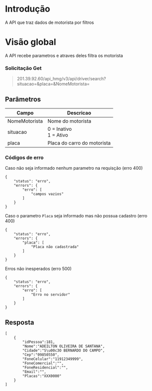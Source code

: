 # Introdução
A API que traz dados de motorista por filtros

 
# Visão global
A API recebe parametros e atraves deles filtra os motorista 


### Solicitação Get

> 201.39.92.60/api_hmg/v3/api/driver/search?situacao=&placa=&NomeMotorista=

## Parâmetros
|Campo                    |Descricao|               
|----------------|----------------|
|NomeMotorista|Nome do motorista|
|situacao|0 = Inativo<br>1 = Ativo|
|placa|Placa do carro do motorista|


### Códigos de erro 

Caso não seja informado nenhum parametro na requisção (erro 400)
```JS
{
	"status": "erro",
    "errors": {
        "erro": [
            "campos vazios"
        ]
    }
}
```

Caso o parametro `Placa`  seja informado mas não possua cadastro  (erro 400)
```JS
{
	"status": "erro",
    "errors": {
        "placa": [
            "Placa não cadastrada"
        ]
    }
}
```

Erros não inesperados (erro 500)
```JS
{
	"status": "erro",
    "errors": {
        "erro": [
            "Erro no servidor"
        ]
    }
}
```
## Resposta

```JS
[  
	{  
		"idPessoa":181,  
		"Nome":"ADEILTON OLIVEIRA DE SANTANA",  
		"Cidade":"S\u00c3O BERNARDO DO CAMPO",  
		"Cep":"09850550",  
		"FoneCelular":"11912349999",  
		"FoneComercial":"",  
		"FoneResidencial":"",  
		"Email":"",  
		"Placas":"XXX0000"  
	}  
]
```
